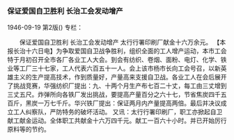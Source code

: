 ### 保证爱国自卫胜利  长治工会发动增产

1946-09-19
第2版()
专栏：

　　保证爱国自卫胜利
    长治工会发动增产
    太行行署印刷厂献金十六万余元。
    【本报长治十六日电】为争取爱国自卫战争胜利，组织全面的工人增产运动，本市工会特于月初召开全市各厂各业工人大会。到会有纺织、卷烟、面粉、电灯、化学、铁业等工厂三十七家，工人代表六百五十一人。会上该市杨市长向工会号召，以新英雄主义的生产提高技术，作到质量好，产量高来支援自卫战。各业工人在会后展开了挑战竞赛，华强纺织厂提出：九、十两个月生产布七百二十丈，每工由三丈增到三丈五尺。炸弹所向各铁厂发出挑战，要提高产量百分之六十七，节省焦炭四千五百斤，黑炭一万七千斤。华兴铁厂提出：保证两月内产量提高两倍。最后并决议成立工人纠察队，严防特务的破坏活动。
    又讯：太行行署印刷厂，职工亦掀起自卫献工献金运动。全体职工共献金十六万四千元。献工一百六十小时。并已开始厉行原料等的节约。
